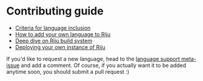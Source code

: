 # Contributing guide

* [Criteria for language inclusion](doc/what-languages.md)
* [How to add your own language to Riju](doc/tutorial.md)
* [Deep dive on Riju build system](doc/build.md)
* [Deploying your own instance of Riju](doc/infrastructure.md)

If you'd like to request a new language, head to the [language support
meta-issue](https://github.com/raxod502/riju/issues/24) and add a
comment. Of course, if you actually want it to be added anytime soon,
you should submit a pull request :)
